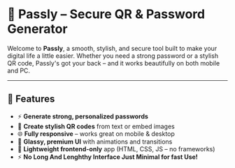 # 🔐 Passly – Secure QR & Password Generator

Welcome to **Passly**, a smooth, stylish, and secure tool built to make your digital life a little easier. Whether you need a strong password or a stylish QR code, Passly's got your back – and it works beautifully on both mobile and PC.

---

## 🚀 Features

- ⚡️ **Generate strong, personalized passwords**  
- 📲 **Create stylish QR codes** from text or embed images  
- 🌐 **Fully responsive** – works great on mobile & desktop  
- 🎨 **Glassy, premium UI** with animations and transitions  
- 🤖 **Lightweight frontend-only** app (HTML, CSS, JS – no frameworks)
- ⚡️ **No Long And Lenghthy Interface Just Minimal for fast Use!**




